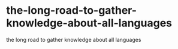 # the-long-road-to-gather-knowledge-about-all-languages
the long road to gather knowledge about all languages
